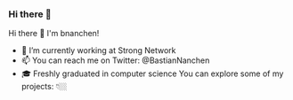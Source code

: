 ### Hi there 👋

Hi there 👋 I'm bnanchen!
- 🏃 I’m currently working at Strong Network
- 📫 You can reach me on Twitter: @BastianNanchen
- 🎓 Freshly graduated in computer science
You can explore some of my projects: 👇🏼



<!--
**bnanchen/bnanchen** is a ✨ _special_ ✨ repository because its `README.md` (this file) appears on your GitHub profile.

Here are some ideas to get you started:

- 🔭 I’m currently working on ...
- 🌱 I’m currently learning ...
- 👯 I’m looking to collaborate on ...
- 🤔 I’m looking for help with ...
- 💬 Ask me about ...
- 📫 How to reach me: ...
- 😄 Pronouns: ...
- ⚡ Fun fact: ...
-->

